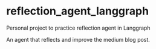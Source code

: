 # reflection_agent_langgraph
Personal project to practice reflection agent in Langgraph

An agent that reflects and improve the medium blog post.
